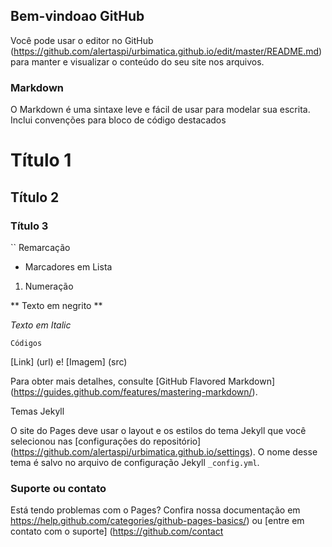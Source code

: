 ## Bem-vindoao GitHub

Você pode usar o editor no GitHub (https://github.com/alertaspi/urbimatica.github.io/edit/master/README.md) para manter e visualizar o conteúdo do seu site nos arquivos.

### Markdown

O Markdown é uma sintaxe leve e fácil de usar para modelar sua escrita. Inclui convenções para bloco de código destacados

# Título 1
## Título 2
### Título 3

`` Remarcação

- Marcadores em Lista

1. Numeração

** Texto em negrito ** 

_Texto em Italic_ 

`Códigos`

[Link] (url) e! [Imagem] (src)

Para obter mais detalhes, consulte [GitHub Flavored Markdown] (https://guides.github.com/features/mastering-markdown/).

Temas Jekyll

O site do Pages deve usar o layout e os estilos do tema Jekyll que você selecionou nas [configurações do repositório] (https://github.com/alertaspi/urbimatica.github.io/settings). O nome desse tema é salvo no arquivo de configuração Jekyll `_config.yml`.

### Suporte ou contato

Está tendo problemas com o Pages? Confira nossa documentação em https://help.github.com/categories/github-pages-basics/) ou [entre em contato com o suporte] (https://github.com/contact
